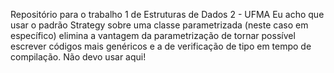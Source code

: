 ﻿Repositório para o trabalho 1 de Estruturas de Dados 2 - UFMA
Eu acho que usar o padrão Strategy sobre uma classe parametrizada (neste caso em específico) elimina a vantagem da parametrização de tornar possível escrever códigos mais genéricos e a de verificação de tipo em tempo de compilação. Não devo usar aqui!
